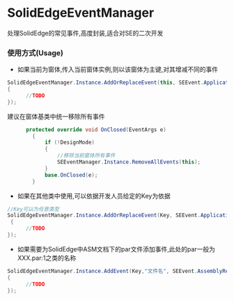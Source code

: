 # SolidEdgeEventManager
处理SolidEdge的常见事件,高度封装,适合对SE的二次开发

### 使用方式(Usage)
* 如果当前为窗体,传入当前窗体实例,则以该窗体为主键,对其增减不同的事件
```C#
SolidEdgeEventManager.Instance.AddOrReplaceEvent(this, SEEvent.ApplicationAfterActiveDocumentChange, x =>
{
      //TODO 
});
```
   建议在窗体基类中统一移除所有事件
```C#
      protected override void OnClosed(EventArgs e)
        {
            if (!DesignMode)
            {     
                //移除当前窗体所有事件
                SEEventManager.Instance.RemoveAllEvents(this);
            }
            base.OnClosed(e);
        }
 ```

* 如果在其他类中使用,可以依据开发人员给定的Key为依据
```C#
//Key可以为任意类型
SolidEdgeEventManager.Instance.AddOrReplaceEvent(Key, SEEvent.ApplicationAfterActiveDocumentChange, x =>
 {
      //TODO 
});
```
  
* 如果需要为SolidEdge中ASM文档下的par文件添加事件,此处的par一般为 XXX.par:1之类的名称
```C#
SolidEdgeEventManager.Instance.AddEvent(Key,"文件名", SEEvent.AssemblyRecomputeAfterRecompute,x => 
{
      //TODO
});
 ```
